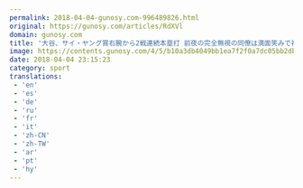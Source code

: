 ```yaml
---
permalink: 2018-04-04-gunosy.com-996489826.html
original: https://gunosy.com/articles/RdXVl
domain: gunosy.com
title: '大谷、サイ・ヤング賞右腕から2戦連続本塁打 前夜の完全無視の同僚は満面笑みで祝福（デイリースポーツ） - グノシー'
image: https://contents.gunosy.com/4/5/b10a3db4049bb1ea7f2f0a7dc05bb2db_content.jpg
date: 2018-04-04 23:15:23
category: sport
translations: 
 - 'en'
 - 'es'
 - 'de'
 - 'ru'
 - 'fr'
 - 'it'
 - 'zh-CN'
 - 'zh-TW'
 - 'ar'
 - 'pt'
 - 'hy'
---
```


